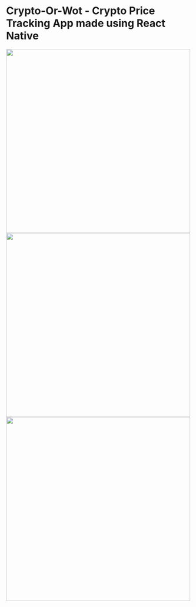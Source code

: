 # Crypto-Or-Wot - Crypto Price Tracking App made using React Native


 <img src="https://user-images.githubusercontent.com/53824950/132105173-60c650f9-5fca-4527-b439-c1ec5c497029.png" width=500>
 <img src="https://user-images.githubusercontent.com/53824950/132105181-93e4c5a3-7b53-4326-ba87-fb6d0129afab.png" width=500>
  <img src="https://user-images.githubusercontent.com/53824950/132105190-ec5795de-431d-46aa-8c75-2424635e9c28.png" width=500>
